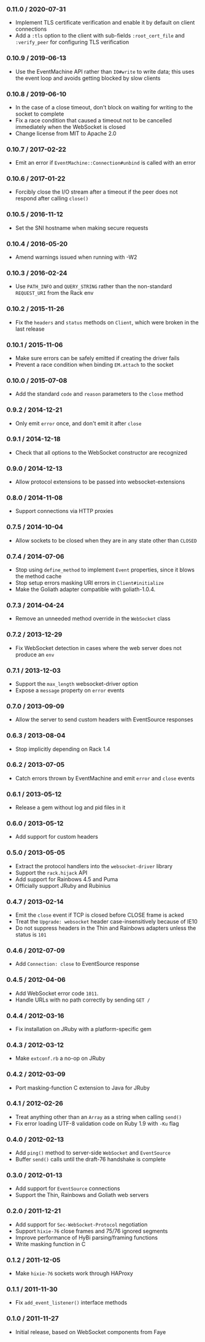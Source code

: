 ### 0.11.0 / 2020-07-31

- Implement TLS certificate verification and enable it by default on client
  connections
- Add a `:tls` option to the client with sub-fields `:root_cert_file` and
  `:verify_peer` for configuring TLS verification

### 0.10.9 / 2019-06-13

- Use the EventMachine API rather than `IO#write` to write data; this uses the
  event loop and avoids getting blocked by slow clients

### 0.10.8 / 2019-06-10

- In the case of a close timeout, don't block on waiting for writing to the
  socket to complete
- Fix a race condition that caused a timeout not to be cancelled immediately
  when the WebSocket is closed
- Change license from MIT to Apache 2.0

### 0.10.7 / 2017-02-22

- Emit an error if `EventMachine::Connection#unbind` is called with an error

### 0.10.6 / 2017-01-22

- Forcibly close the I/O stream after a timeout if the peer does not respond
  after calling `close()`

### 0.10.5 / 2016-11-12

- Set the SNI hostname when making secure requests

### 0.10.4 / 2016-05-20

- Amend warnings issued when running with -W2

### 0.10.3 / 2016-02-24

- Use `PATH_INFO` and `QUERY_STRING` rather than the non-standard `REQUEST_URI`
  from the Rack env

### 0.10.2 / 2015-11-26

- Fix the `headers` and `status` methods on `Client`, which were broken in the
  last release

### 0.10.1 / 2015-11-06

- Make sure errors can be safely emitted if creating the driver fails
- Prevent a race condition when binding `EM.attach` to the socket

### 0.10.0 / 2015-07-08

- Add the standard `code` and `reason` parameters to the `close` method

### 0.9.2 / 2014-12-21

- Only emit `error` once, and don't emit it after `close`

### 0.9.1 / 2014-12-18

- Check that all options to the WebSocket constructor are recognized

### 0.9.0 / 2014-12-13

- Allow protocol extensions to be passed into websocket-extensions

### 0.8.0 / 2014-11-08

- Support connections via HTTP proxies

### 0.7.5 / 2014-10-04

- Allow sockets to be closed when they are in any state other than `CLOSED`

### 0.7.4 / 2014-07-06

- Stop using `define_method` to implement `Event` properties, since it blows the
  method cache
- Stop setup errors masking URI errors in `Client#initialize`
- Make the Goliath adapter compatible with goliath-1.0.4.

### 0.7.3 / 2014-04-24

- Remove an unneeded method override in the `WebSocket` class

### 0.7.2 / 2013-12-29

- Fix WebSocket detection in cases where the web server does not produce an
  `env`

### 0.7.1 / 2013-12-03

- Support the `max_length` websocket-driver option
- Expose a `message` property on `error` events

### 0.7.0 / 2013-09-09

- Allow the server to send custom headers with EventSource responses

### 0.6.3 / 2013-08-04

- Stop implicitly depending on Rack 1.4

### 0.6.2 / 2013-07-05

- Catch errors thrown by EventMachine and emit `error` and `close` events

### 0.6.1 / 2013-05-12

- Release a gem without log and pid files in it

### 0.6.0 / 2013-05-12

- Add support for custom headers

### 0.5.0 / 2013-05-05

- Extract the protocol handlers into the `websocket-driver` library
- Support the `rack.hijack` API
- Add support for Rainbows 4.5 and Puma
- Officially support JRuby and Rubinius

### 0.4.7 / 2013-02-14

- Emit the `close` event if TCP is closed before CLOSE frame is acked
- Treat the `Upgrade: websocket` header case-insensitively because of IE10
- Do not suppress headers in the Thin and Rainbows adapters unless the status is
  `101`

### 0.4.6 / 2012-07-09

- Add `Connection: close` to EventSource response

### 0.4.5 / 2012-04-06

- Add WebSocket error code `1011`.
- Handle URLs with no path correctly by sending `GET /`

### 0.4.4 / 2012-03-16

- Fix installation on JRuby with a platform-specific gem

### 0.4.3 / 2012-03-12

- Make `extconf.rb` a no-op on JRuby

### 0.4.2 / 2012-03-09

- Port masking-function C extension to Java for JRuby

### 0.4.1 / 2012-02-26

- Treat anything other than an `Array` as a string when calling `send()`
- Fix error loading UTF-8 validation code on Ruby 1.9 with `-Ku` flag

### 0.4.0 / 2012-02-13

- Add `ping()` method to server-side `WebSocket` and `EventSource`
- Buffer `send()` calls until the draft-76 handshake is complete

### 0.3.0 / 2012-01-13

- Add support for `EventSource` connections
- Support the Thin, Rainbows and Goliath web servers

### 0.2.0 / 2011-12-21

- Add support for `Sec-WebSocket-Protocol` negotiation
- Support `hixie-76` close frames and 75/76 ignored segments
- Improve performance of HyBi parsing/framing functions
- Write masking function in C

### 0.1.2 / 2011-12-05

- Make `hixie-76` sockets work through HAProxy

### 0.1.1 / 2011-11-30

- Fix `add_event_listener()` interface methods

### 0.1.0 / 2011-11-27

- Initial release, based on WebSocket components from Faye
